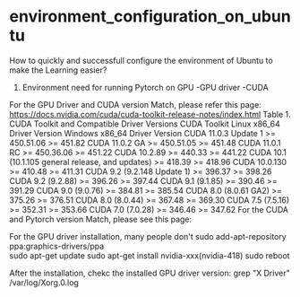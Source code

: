 # environment_configuration_on_ubuntu

How to quickly and successfull configure the environment of Ubuntu to make the Learning easier?
1. Environment need for running Pytorch on GPU
  -GPU driver
  -CUDA
  
  For the GPU Driver and CUDA version Match, please refer this page: https://docs.nvidia.com/cuda/cuda-toolkit-release-notes/index.html
    Table 1. CUDA Toolkit and Compatible Driver Versions CUDA Toolkit 	Linux x86_64 Driver Version 	Windows x86_64 Driver Version
    CUDA 11.0.3 Update 1 	>= 450.51.06 	>= 451.82
    CUDA 11.0.2 GA 	>= 450.51.05 	>= 451.48
    CUDA 11.0.1 RC 	>= 450.36.06 	>= 451.22
    CUDA 10.2.89 	>= 440.33 	>= 441.22
    CUDA 10.1 (10.1.105 general release, and updates) 	>= 418.39 	>= 418.96
    CUDA 10.0.130 	>= 410.48 	>= 411.31
    CUDA 9.2 (9.2.148 Update 1) 	>= 396.37 	>= 398.26
    CUDA 9.2 (9.2.88) 	>= 396.26 	>= 397.44
    CUDA 9.1 (9.1.85) 	>= 390.46 	>= 391.29
    CUDA 9.0 (9.0.76) 	>= 384.81 	>= 385.54
    CUDA 8.0 (8.0.61 GA2) 	>= 375.26 	>= 376.51
    CUDA 8.0 (8.0.44) 	>= 367.48 	>= 369.30
    CUDA 7.5 (7.5.16) 	>= 352.31 	>= 353.66
    CUDA 7.0 (7.0.28) 	>= 346.46 	>= 347.62
  For the CUDA and Pytorch version Match, please see this page:
  
  For the GPU driver installation, many people don't 
  sudo add-apt-repository ppa:graphics-drivers/ppa  
  sudo apt-get update
  sudo apt-get install nvidia-xxx(nvidia-418)
  sudo reboot
  
  After the installation, chekc the installed GPU driver version:
  grep "X Driver" /var/log/Xorg.0.log
